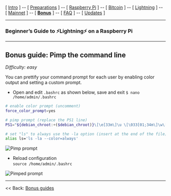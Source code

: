 [ [Intro](README.md) ] -- [ [Preparations](raspibolt_10_preparations.md) ] -- [ [Raspberry Pi](raspibolt_20_pi.md) ] -- [ [Bitcoin](raspibolt_30_bitcoin.md) ] -- [ [Lightning](raspibolt_40_lnd.md) ] -- [ [Mainnet](raspibolt_50_mainnet.md) ] -- [ [**Bonus**](raspibolt_60_bonus.md) ] -- [ [FAQ](raspibolt_faq.md) ] -- [ [Updates](raspibolt_updates.md) ]

------

### Beginner’s Guide to ️⚡Lightning️⚡ on a Raspberry Pi

------

## Bonus guide: Pimp the command line

*Difficulty: easy*

You can prettify your command prompt for each user by enabling color output and setting a custom prompt. 

* Open and edit `.bashrc`  as shown below, save and exit
  `$ nano /home/admin/.bashrc`

```bash
# enable color prompt (uncomment)
force_color_prompt=yes

# pimp prompt (replace the PS1 line)
PS1="${debian_chroot:+($debian_chroot)}\[\e[33m\]\u \[\033[01;34m\]\w\[\e[33;40m\] ฿\[\e[m\] "

# set "ls" to always use the -la option (insert at the end of the file)
alias ls='ls -la --color=always'
```

![Pimp prompt](C:/Users_withBackup/Roland/Documents/GitHub/guides/raspibolt/images/60_pimp_prompt.png)

* Reload configuration  
  `source /home/admin/.bashrc`

![Pimped prompt](C:/Users_withBackup/Roland/Documents/GitHub/guides/raspibolt/images/60_pimp_prompt_result.png)



------

<< Back: [Bonus guides](raspibolt_60_bonus.md) 